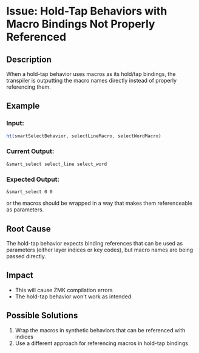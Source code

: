 # Issue: Hold-Tap Behaviors with Macro Bindings Not Properly Referenced

## Description
When a hold-tap behavior uses macros as its hold/tap bindings, the transpiler is outputting the macro names directly instead of properly referencing them.

## Example

### Input:
```typescript
ht(smartSelectBehavior, selectLineMacro, selectWordMacro)
```

### Current Output:
```
&smart_select select_line select_word
```

### Expected Output:
```
&smart_select 0 0
```
or the macros should be wrapped in a way that makes them referenceable as parameters.

## Root Cause
The hold-tap behavior expects binding references that can be used as parameters (either layer indices or key codes), but macro names are being passed directly.

## Impact
- This will cause ZMK compilation errors
- The hold-tap behavior won't work as intended

## Possible Solutions
1. Wrap the macros in synthetic behaviors that can be referenced with indices
2. Use a different approach for referencing macros in hold-tap bindings